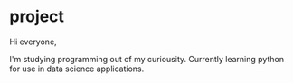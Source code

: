 # project

Hi everyone, 

I'm studying programming out of my curiousity. Currently learning python for use in data science applications. 
